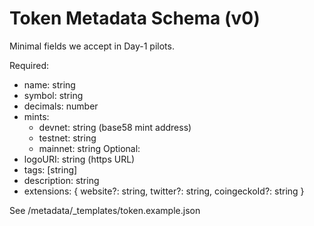 # Token Metadata Schema (v0)
Minimal fields we accept in Day-1 pilots.

Required:
- name: string
- symbol: string
- decimals: number
- mints:
  - devnet: string (base58 mint address)
  - testnet: string
  - mainnet: string
Optional:
- logoURI: string (https URL)
- tags: [string]
- description: string
- extensions: { website?: string, twitter?: string, coingeckoId?: string }

See /metadata/_templates/token.example.json
